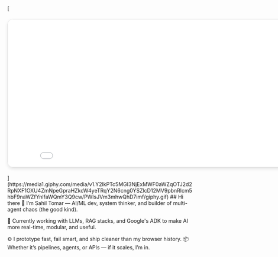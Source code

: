 [<div style="width: 90vw; height: 10vh; margin: 20px auto; border-radius: 15px; overflow: hidden; border: 1px solid #ddd; box-shadow: 0 4px 8px rgba(0,0,0,0.1);">
    <iframe src="./gol.html" style="width: 100%; height: 100%; border: none;"></iframe>
</div>

<div class="readme-content">](https://media1.giphy.com/media/v1.Y2lkPTc5MGI3NjExMWF0aWZqOTJ2d2RpNXF1OXU4ZmNpeGpraHZkcW4yeTRqY2N6cng0YSZlcD12MV9pbnRlcm5hbF9naWZfYnlfaWQmY3Q9cw/PWlsJVm3mhwQhD7imf/giphy.gif)
## Hi there 👋
I’m Sahil Tomar — AI/ML dev, system thinker, and builder of multi-agent chaos (the good kind).

🧠 Currently working with LLMs, RAG stacks, and Google's ADK to make AI more real-time, modular, and useful.

⚙️ I prototype fast, fail smart, and ship cleaner than my browser history.
📦 Whether it’s pipelines, agents, or APIs — if it scales, I’m in.
<!--
**dev-S-t/dev-S-t** is a ✨ _special_ ✨ repository because its `README.md` (this file) appears on your GitHub profile.

Here are some ideas to get you started:

- 🔭 I’m currently working on ...
- 🌱 I’m currently learning ...
- 👯 I’m looking to collaborate on ...
- 🤔 I’m looking for help with ...
- 💬 Ask me about ...
- 📫 How to reach me: ...
- 😄 Pronouns: ...
- ⚡ Fun fact: ...
-->
</div>

